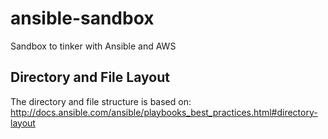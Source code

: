 # ansible-sandbox
Sandbox to tinker with Ansible and AWS 

## Directory and File Layout
The directory and file structure is based on: http://docs.ansible.com/ansible/playbooks_best_practices.html#directory-layout

